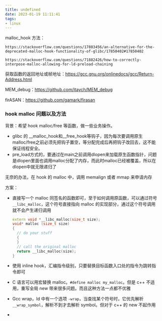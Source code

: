 ```yaml
---
title: undefined
date: 2023-01-19 11:11:41
tags:
- linux
---
```


malloc_hook 方法：

```
https://stackoverflow.com/questions/17803456/an-alternative-for-the-deprecated-malloc-hook-functionality-of-glibc/17850402#17850402

https://stackoverflow.com/questions/71882426/how-to-correctly-interpose-malloc-allowing-for-ld-preload-chaining
```

获取函数的返回地址或帧地址：https://gcc.gnu.org/onlinedocs/gcc/Return-Address.html

MEM_debug：https://github.com/itaych/MEM_debug

firASAN：https://github.com/gamark/firasan

### hook malloc 问题以及方法

背景：希望 hook malloc/free 等函数，做一些业务操作。

- glibc 的 __malloc_hook和__free_hook等钩子，因为每次要调用原生malloc/free之前必须先把钩子置空，等分配完成后再把钩子改回去，这不能保证线程安全。
- pre_load方式的，要通过在main之前调用dlopen来加载原生函数指针，问题是dlopen里面也调用malloc分配了内存，而此时malloc已经被覆盖，所以在dlopen中就无限递归了

无奈的办法，在 hook 的 malloc 中，调用 memalign 或者 mmap 来申请内存

方案：

- 直接写一个 malloc 同签名的函数即可，至于如何调用原函数，可以通过符号 `__libc_malloc`，这个符号直接指向 malloc 的实现部分，通过这个符号调用就不会产生递归调用

  ```c++
  extern void *__libc_malloc(size_t size);
  void* malloc (size_t size)
  {
    // do your stuff
    {
    }
    // call the original malloc
    return __libc_malloc(size);
  }
  ```

- 使用 inline hook，汇编指令级别，只要替换目标函数入口处的指令为跳转指令即可

- C 语言可以用宏替换 malloc。`#define malloc my_malloc`。但是 c++ 不适用，重写全局 new 带来很多问题。而且这种方法一点都不优雅

- Gcc wrap，ld 中有一个选项 `-wrap`，当查找某个符号时，它优先解析 `__wrap_symbol`，解析不到才去解析 symbol。但对于 c++ 的 new 不起作用

- 
